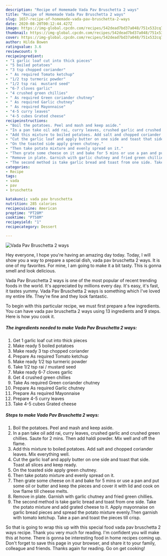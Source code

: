 ```yaml
---
description: "Recipe of Homemade Vada Pav Bruschetta 2 ways"
title: "Recipe of Homemade Vada Pav Bruschetta 2 ways"
slug: 1657-recipe-of-homemade-vada-pav-bruschetta-2-ways
date: 2020-08-20T00:12:44.427Z
image: https://img-global.cpcdn.com/recipes/542dead7bd37a048/751x532cq70/vada-pav-bruschetta-2-ways-recipe-main-photo.jpg
thumbnail: https://img-global.cpcdn.com/recipes/542dead7bd37a048/751x532cq70/vada-pav-bruschetta-2-ways-recipe-main-photo.jpg
cover: https://img-global.cpcdn.com/recipes/542dead7bd37a048/751x532cq70/vada-pav-bruschetta-2-ways-recipe-main-photo.jpg
author: Hilda Bowen
ratingvalue: 3.6
reviewcount: 9
recipeingredient:
- "1 garlic loaf cut into thick pieces"
- "5 boiled potatoes"
- "3 tsp chopped coriander"
- " As required Tomato ketchup"
- "1/2 tsp turmeric powder"
- "1/2 tsp rai  mustard seed"
- "6-7 cloves garlic"
- "4 crushed green chillies"
- " As required Green coriander chutney"
- " As required Garlic chutney"
- " As required Mayonnaise"
- "4-5 curry leaves"
- "4-5 cubes Grated cheese"
recipeinstructions:
- "Boil the potatoes. Peel and mash and keep aside."
- "In a pan take oil add rai, curry leaves, crushed garlic and crushed green chillies. Saute for 2 mins. Then add haldi powder. Mix well and off the flame."
- "Add this mixture to boiled potatoes. Add salt and chopped coriander leaves. Mix everything well."
- "Cut the garlic loaf and apply butter on one side and toast that side. Toast all slices and keep ready."
- "On the toasted side apply green chutney."
- "Then take potato mixture and evenly spread on it."
- "Then grate some cheese on it and bake for 5 mins or use a pan and put some oil or butter and keep the pieces and cover it with lid and cook on low flame till cheese melts."
- "Remove in plate. Garnish with garlic chutney and fried green chillies."
- "The second method is take garlic bread and toast from one side. Take the potato mixture and add grated cheese to it. Apply mayonnaise on garlic bread pieces and spread the potato mixture evenly.Then garnish with tomato ketchup. Take a pan and toast the pieces till crisp."
categories:
- Recipe
tags:
- vada
- pav
- bruschetta

katakunci: vada pav bruschetta 
nutrition: 285 calories
recipecuisine: American
preptime: "PT28M"
cooktime: "PT58M"
recipeyield: "1"
recipecategory: Dessert

---
```



![Vada Pav Bruschetta 2 ways](https://img-global.cpcdn.com/recipes/542dead7bd37a048/751x532cq70/vada-pav-bruschetta-2-ways-recipe-main-photo.jpg)

Hey everyone, I hope you're having an amazing day today. Today, I will show you a way to prepare a special dish, vada pav bruschetta 2 ways. It is one of my favorites. For mine, I am going to make it a bit tasty. This is gonna smell and look delicious.



Vada Pav Bruschetta 2 ways is one of the most popular of recent trending foods in the world. It's appreciated by millions every day. It's easy, it's fast, it tastes yummy. Vada Pav Bruschetta 2 ways is something which I've loved my entire life. They're fine and they look fantastic.


To begin with this particular recipe, we must first prepare a few ingredients. You can have vada pav bruschetta 2 ways using 13 ingredients and 9 steps. Here is how you cook it.

<!--inarticleads1-->

##### The ingredients needed to make Vada Pav Bruschetta 2 ways:

1. Get 1 garlic loaf cut into thick pieces
1. Make ready 5 boiled potatoes
1. Make ready 3 tsp chopped coriander
1. Prepare  As required Tomato ketchup
1. Make ready 1/2 tsp turmeric powder
1. Take 1/2 tsp rai / mustard seed
1. Make ready 6-7 cloves garlic
1. Get 4 crushed green chillies
1. Take  As required Green coriander chutney
1. Prepare  As required Garlic chutney
1. Prepare  As required Mayonnaise
1. Prepare 4-5 curry leaves
1. Take 4-5 cubes Grated cheese




<!--inarticleads2-->

##### Steps to make Vada Pav Bruschetta 2 ways:

1. Boil the potatoes. Peel and mash and keep aside.
1. In a pan take oil add rai, curry leaves, crushed garlic and crushed green chillies. Saute for 2 mins. Then add haldi powder. Mix well and off the flame.
1. Add this mixture to boiled potatoes. Add salt and chopped coriander leaves. Mix everything well.
1. Cut the garlic loaf and apply butter on one side and toast that side. Toast all slices and keep ready.
1. On the toasted side apply green chutney.
1. Then take potato mixture and evenly spread on it.
1. Then grate some cheese on it and bake for 5 mins or use a pan and put some oil or butter and keep the pieces and cover it with lid and cook on low flame till cheese melts.
1. Remove in plate. Garnish with garlic chutney and fried green chillies.
1. The second method is take garlic bread and toast from one side. Take the potato mixture and add grated cheese to it. Apply mayonnaise on garlic bread pieces and spread the potato mixture evenly.Then garnish with tomato ketchup. Take a pan and toast the pieces till crisp.




So that is going to wrap this up with this special food vada pav bruschetta 2 ways recipe. Thank you very much for reading. I'm confident you will make this at home. There is gonna be interesting food in home recipes coming up. Don't forget to save this page in your browser, and share it to your family, colleague and friends. Thanks again for reading. Go on get cooking!
